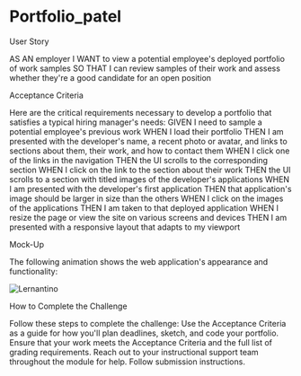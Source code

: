 # Portfolio_patel
User Story

AS AN employer
I WANT to view a potential employee's deployed portfolio of work samples
SO THAT I can review samples of their work and assess whether they're a good candidate for an open position

Acceptance Criteria

Here are the critical requirements necessary to develop a portfolio that satisfies a typical hiring manager's needs:
GIVEN I need to sample a potential employee's previous work
WHEN I load their portfolio
THEN I am presented with the developer's name, a recent photo or avatar, and links to sections about them, their work, and how to contact them
WHEN I click one of the links in the navigation
THEN the UI scrolls to the corresponding section
WHEN I click on the link to the section about their work
THEN the UI scrolls to a section with titled images of the developer's applications
WHEN I am presented with the developer's first application
THEN that application's image should be larger in size than the others
WHEN I click on the images of the applications
THEN I am taken to that deployed application
WHEN I resize the page or view the site on various screens and devices
THEN I am presented with a responsive layout that adapts to my viewport

Mock-Up

The following animation shows the web application's appearance and functionality:

![Lernantino](https://user-images.githubusercontent.com/118752119/211955098-96547429-c084-4372-975f-8410af1a7aef.jpg)

How to Complete the Challenge

Follow these steps to complete the challenge:
Use the Acceptance Criteria as a guide for how you'll plan deadlines, sketch, and code your portfolio.
Ensure that your work meets the Acceptance Criteria and the full list of grading requirements.
Reach out to your instructional support team throughout the module for help.
Follow submission instructions.
